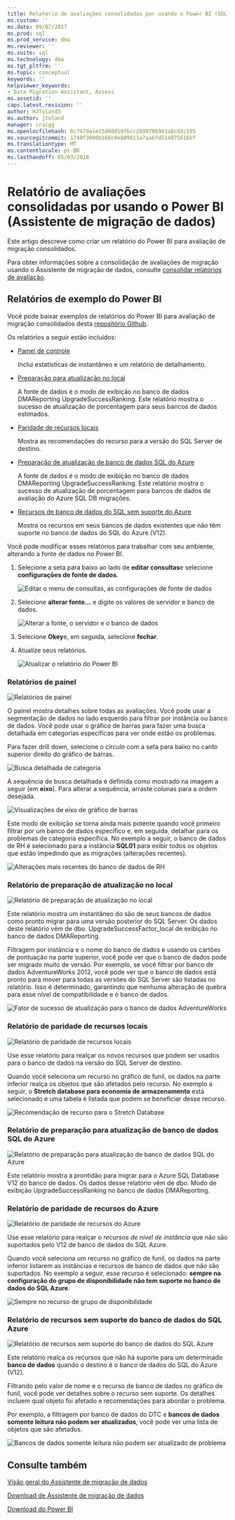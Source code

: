 ```yaml
---
title: Relatório de avaliações consolidadas por usando o Power BI (SQL Server Data Migration Assistant) | Microsoft Docs
ms.custom: ''
ms.date: 09/07/2017
ms.prod: sql
ms.prod_service: dma
ms.reviewer: ''
ms.suite: sql
ms.technology: dma
ms.tgt_pltfrm: ''
ms.topic: conceptual
keywords: ''
helpviewer_keywords:
- Data Migration Assistant, Assess
ms.assetid: ''
caps.latest.revision: ''
author: HJToland3
ms.author: jtoland
manager: craigg
ms.openlocfilehash: 0c7479a1e55d90d59fbcc289978b943a8cd3c195
ms.sourcegitcommit: 1740f3090b168c0e809611a7aa6fd514075616bf
ms.translationtype: MT
ms.contentlocale: pt-BR
ms.lasthandoff: 05/03/2018
---
```

# <a name="report-on-your-consolidated-assessments-by-using-power-bi-data-migration-assistant"></a>Relatório de avaliações consolidadas por usando o Power BI (Assistente de migração de dados)

Este artigo descreve como criar um relatório do Power BI para avaliação de migração consolidados.

Para obter informações sobre a consolidação de avaliações de migração usando o Assistente de migração de dados, consulte [consolidar relatórios de avaliação](../dma/dma-consolidatereports.md).

## <a name="sample-power-bi-reports"></a>Relatórios de exemplo do Power BI

Você pode baixar exemplos de relatórios do Power BI para avaliação de migração consolidados desta [repositório Github](https://github.com/Microsoft/sql-server-samples/tree/master/samples/features/data-migration-assistant).

Os relatórios a seguir estão incluídos: 

- [Painel de controle](#dashboard--details)

  Inclui estatísticas de instantâneo e um relatório de detalhamento.

- [Preparação para atualização no local](#on-premises-upgrade-readiness--details)

  A fonte de dados é o modo de exibição no banco de dados DMAReporting UpgradeSuccessRanking.  Este relatório mostra o sucesso de atualização de porcentagem para seus bancos de dados estimados.

- [Paridade de recursos locais](#on-premise-feature-parity--details)

  Mostra as recomendações do recurso para a versão do SQL Server de destino.

- [Preparação de atualização de banco de dados SQL do Azure](#azure-sql-db-upgrade-readiness--details)

  A fonte de dados é o modo de exibição no banco de dados DMAReporting UpgradeSuccessRanking.  Este relatório mostra o sucesso de atualização de porcentagem para bancos de dados de avaliação do Azure SQL DB migrações.

- [Recursos de banco de dados do SQL sem suporte do Azure](#azure-sql-db-unsupported-features--details)

  Mostra os recursos em seus bancos de dados existentes que não têm suporte no banco de dados do SQL do Azure (V12).

Você pode modificar esses relatórios para trabalhar com seu ambiente, alterando a fonte de dados no Power BI. 

1. Selecione a seta para baixo ao lado de **editar consultas**e selecione **configurações de fonte de dados**.

   ![Editar o menu de consultas, as configurações de fonte de dados](../dma/media/DataSourceSettings.png)

1. Selecione **alterar fonte...** e digite os valores de servidor e banco de dados.

   ![Alterar a fonte, o servidor e o banco de dados](../dma/media/ChangeSource.png)

1. Selecione **Okey**e, em seguida, selecione **fechar**.

1. Atualize seus relatórios.

   ![Atualizar o relatório do Power BI](../dma/media/RefreshReport.png)

### <a name="dashboard-report"></a>Relatórios de painel

![Relatórios de painel](../dma/media/DashboardReport.png)

O painel mostra detalhes sobre todas as avaliações. Você pode usar a segmentação de dados no lado esquerdo para filtrar por instância ou banco de dados. Você pode usar o gráfico de barras para fazer uma busca detalhada em categorias específicas para ver onde estão os problemas.

Para fazer drill down, selecione o círculo com a seta para baixo no canto superior direito do gráfico de barras.

![Busca detalhada de categoria](../dma/media/CategoryDrillDown.png)

A sequência de busca detalhada é definida como mostrado na imagem a seguir (em **eixo**). Para alterar a sequência, arraste colunas para a ordem desejada.

![Visualizações de eixo de gráfico de barras](../dma/media/VisualizationsAxis.png)

Este modo de exibição se torna ainda mais potente quando você primeiro filtrar por um banco de dados específico e, em seguida, detalhar para os problemas de categoria específica. No exemplo a seguir, o banco de dados de RH é selecionado para a instância **SQL01** para exibir todos os objetos que estão impedindo que as migrações (alterações recentes).

![Alterações mais recentes do banco de dados de RH](../dma/media/BreakingChanges.png)

### <a name="on-premises-upgrade-readiness-report"></a>Relatório de preparação de atualização no local

![Relatório de preparação de atualização no local](../dma/media/OnPremisesUpgradeReadinessReport.png)

Este relatório mostra um instantâneo do são de seus bancos de dados como pronto migrar para uma versão posterior do SQL Server. Os dados deste relatório vêm de dbo. UpgradeSuccessFactor\_local de exibição no banco de dados DMAReporting.

Filtragem por instância e o nome do banco de dados e usando os cartões de pontuação na parte superior, você pode ver que o banco de dados pode ser migrado muito de versão. Por exemplo, se você filtrar por banco de dados AdventureWorks 2012, você pode ver que o banco de dados está pronto para mover para todas as versões do SQL Server são listadas no relatório. Isso é determinado, garantindo que nenhuma alteração de quebra para esse nível de compatibilidade e o banco de dados.

![Fator de sucesso de atualização para o banco de dados AdventureWorks](../dma/media/UpgradeSuccessFactor.png)

### <a name="on-premises-feature-parity-report"></a>Relatório de paridade de recursos locais

![Relatório de paridade de recursos locais](../dma/media/OnPremisesFeatureParityReport.png)

Use esse relatório para realçar os novos recursos que podem ser usados para o banco de dados na versão do SQL Server de destino.

Quando você seleciona um recurso no gráfico de funil, os dados na parte inferior realça os objetos que são afetados pelo recurso. No exemplo a seguir, o **Stretch database para economia de armazenamento** está selecionado e uma tabela é listada que podem se beneficiar desse recurso.

![Recomendação de recurso para o Stretch Database](../dma/media/FeatureRecommend_StretchDatabase.png)

### <a name="azure-sql-db-upgrade-readiness-report"></a>Relatório de preparação para atualização de banco de dados SQL do Azure

![Relatório de preparação para atualização de banco de dados SQL do Azure](../dma/media/AzureSQLDBUpgradeReadinessReport.png)

Este relatório mostra a prontidão para migrar para o Azure SQL Database V12 do banco de dados. Os dados desse relatório vêm de dbo. Modo de exibição UpgradeSuccessRanking no banco de dados DMAReporting.

### <a name="azure-features-parity-report"></a>Relatório de paridade de recursos do Azure

![Relatório de paridade de recursos do Azure](../dma/media/AzureFeaturesParityReport.png)

Use esse relatório para realçar o *recursos de nível de instância* que não são suportados pelo V12 de banco de dados do SQL Azure.

Quando você seleciona um recurso no gráfico de funil, os dados na parte inferior listarem as instâncias e recursos de banco de dados que não são suportados. No exemplo a seguir, esse recurso é selecionado: **sempre na configuração do grupo de disponibilidade não tem suporte no banco de dados do SQL Azure**.  

![Sempre no recurso de grupo de disponibilidade](../dma/media/Feature_AlwaysOnAvailability.png)

 
### <a name="azure-sql-db-unsupported-features-report"></a>Relatório de recursos sem suporte do banco de dados do SQL Azure

![Relatório de recursos sem suporte do banco de dados do SQL Azure](../dma/media/AzureSQLDBUnsupportedFeaturesReport.png)

Este relatório realça os recursos que não há suporte para um determinado **banco de dados** quando o destino é o banco de dados do SQL do Azure (V12).

Filtrando pelo valor de nome e o recurso de banco de dados no gráfico de funil, você pode ver detalhes sobre o recurso sem suporte. Os detalhes incluem qual objeto foi afetado e recomendações para abordar o problema.

Por exemplo, a filtragem por banco de dados do DTC e **bancos de dados somente leitura não podem ser atualizados**, você pode ver uma lista de objetos que são afetados.

![Bancos de dados somente leitura não podem ser atualizado de problema](../dma/media/ReadOnlyDatabases.png)

## <a name="see-also"></a>Consulte também

[Visão geral do Assistente de migração de dados](../dma/dma-overview.md)

[Download de Assistente de migração de dados](https://www.microsoft.com/download/details.aspx?id=53595)

[Download do Power BI](https://powerbi.microsoft.com/)
